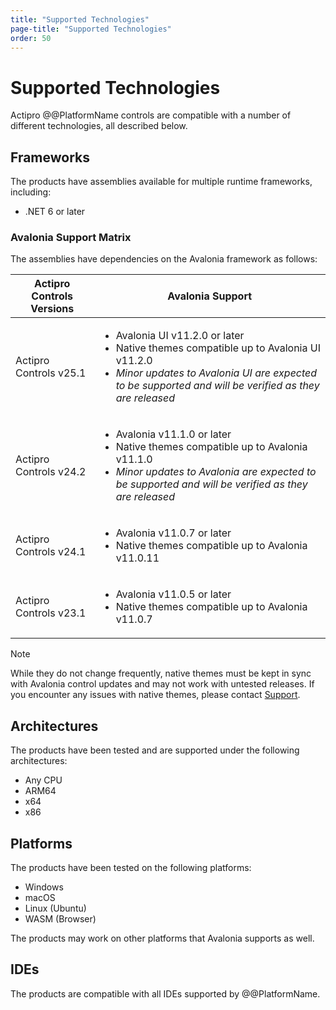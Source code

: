 ```yaml
---
title: "Supported Technologies"
page-title: "Supported Technologies"
order: 50
---
```

# Supported Technologies

Actipro @@PlatformName controls are compatible with a number of different technologies, all described below.

## Frameworks

The products have assemblies available for multiple runtime frameworks, including:

- .NET 6 or later

### Avalonia Support Matrix

The assemblies have dependencies on the Avalonia framework as follows:

<table>
<thead>

<tr>
<th>Actipro Controls Versions</th>
<th>Avalonia Support</th>
</tr>

</thead>
<tbody>

<tr>
<td>Actipro Controls v25.1</td>
<td>

- Avalonia UI v11.2.0 or later
- Native themes compatible up to Avalonia UI v11.2.0
- *Minor updates to Avalonia UI are expected to be supported and will be verified as they are released*

</td>
</tr>

<tr>
<td>Actipro Controls v24.2</td>
<td>

- Avalonia v11.1.0 or later
- Native themes compatible up to Avalonia v11.1.0
- *Minor updates to Avalonia are expected to be supported and will be verified as they are released*

</td>
</tr>

<tr>
<td>Actipro Controls v24.1</td>
<td>

- Avalonia v11.0.7 or later
- Native themes compatible up to Avalonia v11.0.11

</td>
</tr>

<tr>
<td>Actipro Controls v23.1</td>
<td>

- Avalonia v11.0.5 or later
- Native themes compatible up to Avalonia v11.0.7

</td>
</tr>

</tbody>
</table>

> [!NOTE]
> While they do not change frequently, native themes must be kept in sync with Avalonia control updates and may not work with untested releases. If you encounter any issues with native themes, please contact [Support](support.md).

## Architectures

The products have been tested and are supported under the following architectures:

- Any CPU
- ARM64
- x64
- x86

## Platforms

The products have been tested on the following platforms:

- Windows
- macOS
- Linux (Ubuntu)
- WASM (Browser)

The products may work on other platforms that Avalonia supports as well.

## IDEs

The products are compatible with all IDEs supported by @@PlatformName.
